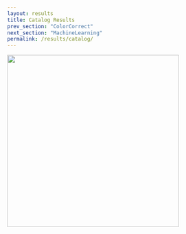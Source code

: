 ```yaml
---
layout: results
title: Catalog Results
prev_section: "ColorCorrect"
next_section: "MachineLearning"
permalink: /results/catalog/
---
```


<img src="{{site.url}}/img/dR_LSST_r.png" height="400">
